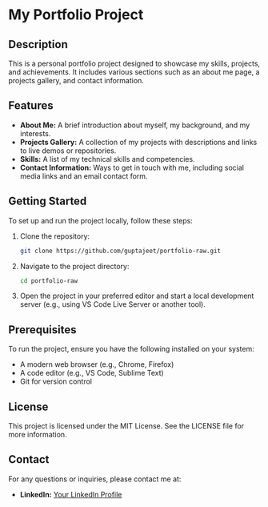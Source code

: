 # My Portfolio Project

## Description
This is a personal portfolio project designed to showcase my skills, projects, and achievements. It includes various sections such as an about me page, a projects gallery, and contact information.

## Features
- **About Me:** A brief introduction about myself, my background, and my interests.
- **Projects Gallery:** A collection of my projects with descriptions and links to live demos or repositories.
- **Skills:** A list of my technical skills and competencies.
- **Contact Information:** Ways to get in touch with me, including social media links and an email contact form.

## Getting Started
To set up and run the project locally, follow these steps:

1. Clone the repository:
   ```sh
   git clone https://github.com/guptajeet/portfolio-raw.git
   ```

2. Navigate to the project directory:
   ```sh
   cd portfolio-raw
   ```

3. Open the project in your preferred editor and start a local development server (e.g., using VS Code Live Server or another tool).

## Prerequisites
To run the project, ensure you have the following installed on your system:
- A modern web browser (e.g., Chrome, Firefox)
- A code editor (e.g., VS Code, Sublime Text)
- Git for version control

## License
This project is licensed under the MIT License. See the LICENSE file for more information.

## Contact
For any questions or inquiries, please contact me at:

- **LinkedIn:** [Your LinkedIn Profile](https://www.linkedin.com/in/ajeet-g-456333194/)
